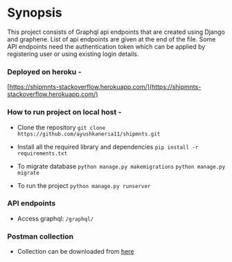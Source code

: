 # Synopsis
This project consists of Graphql api endpoints that are created using Django and graphene. List of api endpoints are given at the end of the file. 
Some API endpoints need the authentication token which can be applied by registering user or using existing login details.

### Deployed on heroku -
[https://shipmnts-stackoverflow.herokuapp.com/](https://shipmnts-stackoverflow.herokuapp.com/)

### How to run project on local host -
- Clone the repository
`git clone https://github.com/ayushkaneria11/shipmnts.git`

- Install all the required library and dependencies
`pip install -r requirements.txt`

- To migrate database
`python manage.py makemigrations`
`python manage.py migrate`

- To run the project
`python manage.py runserver`


### API endpoints
- Access graphql: `/graphql/`

### Postman collection
- Collection can be downloaded from [here](https://documenter.getpostman.com/view/15265774/UVJcjwMv#56508d88-d65d-4dc7-ad7d-bc0acb1ba7f6)
